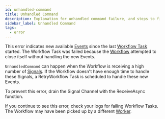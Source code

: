```yaml
---
id: unhandled-command
title: Unhandled Command
description: Explanation for unhandled command failure, and steps to fix it.
sidebar_label: Unhandled Command
tags:
  - error
---
```


This error indicates new available [Events](/references/events) since the last [Workflow Task](/tasks/#workflow-task) started.
The Workflow Task was failed because the [Workflow](/workflows) attempted to close itself without handling the new Events.

`UnhandledCommand` can happen when the Workflow is receiving a high number of [Signals](/app-dev-context/signals).
If the Workflow doesn't have enough time to handle these Signals, a RetryWorkflow Task is scheduled to handle these new Events.

To prevent this error, drain the Signal Channel with the ReceiveAsync function.

If you continue to see this error, check your logs for failing Workflow Tasks.
The Workflow may have been picked up by a different [Worker](/workers).
